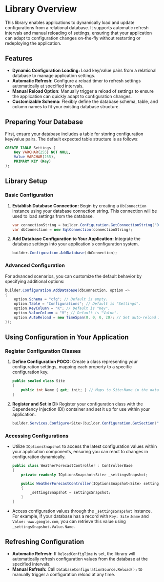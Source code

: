 # Library Overview

This library enables applications to dynamically load and update configurations from a relational database. It supports automatic refresh intervals and manual reloading of settings, ensuring that your application can adapt to configuration changes on-the-fly without restarting or redeploying the application. 

## Features

- **Dynamic Configuration Loading:** Load key/value pairs from a relational database to manage application settings.
- **Automatic Refresh:** Configure a reload timer to refresh settings automatically at specified intervals.
- **Manual Reload Option:** Manually trigger a reload of settings to ensure the application can quickly adapt to configuration changes.
- **Customizable Schema:** Flexibly define the database schema, table, and column names to fit your existing database structure.

## Preparing Your Database

First, ensure your database includes a table for storing configuration key/value pairs. The default expected table structure is as follows:

```sql
CREATE TABLE Settings (
    Key VARCHAR(255) NOT NULL,
    Value VARCHAR(255),
    PRIMARY KEY (Key)
);
```

## Library Setup

### Basic Configuration

1. **Establish Database Connection:** Begin by creating a `DbConnection` instance using your database connection string. This connection will be used to load settings from the database.

   ```csharp
   var connectionString = builder.Configuration.GetConnectionString("DefaultConnection");
   var dbConnection = new SqlConnection(connectionString);
   ```

2. **Add Database Configuration to Your Application:** Integrate the database settings into your application's configuration system.

   ```csharp
   builder.Configuration.AddDatabase(dbConnection);
   ```

### Advanced Configuration

For advanced scenarios, you can customize the default behavior by specifying additional options:

```csharp
builder.Configuration.AddDatabase(dbConnection, option =>
{
    option.Schema = "cfg"; // Default is empty.
    option.Table = "Configurations"; // Default is "Settings".
    option.KeyColumn = "K"; // Default is "Key".
    option.ValueColumn = "V"; // Default is "Value".
    option.AutoReload = new TimeSpan(0, 0, 0, 20); // Set auto-reload interval for every 20 seconds. Default is no auto reload (zero).
});
```

## Using Configuration in Your Application

### Register Configuration Classes

1. **Define Configuration POCO:** Create a class representing your configuration settings, mapping each property to a specific configuration key.

   ```csharp
   public sealed class Site
   {
       public int Name { get; init; } // Maps to Site:Name in the database
   }
   ```

2. **Register and Set in DI:** Register your configuration class with the Dependency Injection (DI) container and set it up for use within your application.

   ```csharp
   builder.Services.Configure<Site>(builder.Configuration.GetSection("Site"));
   ```

### Accessing Configurations

- Utilize `IOptionsSnapshot` to access the latest configuration values within your application components, ensuring you can react to changes in configuration dynamically.

   ```csharp
   public class WeatherForecastController : ControllerBase
   {
       private readonly IOptionsSnapshot<Site> _settingsSnapshot;

       public WeatherForecastController(IOptionsSnapshot<Site> settingsSnapshot)
       {
           _settingsSnapshot = settingsSnapshot;
       }
   }
   ```

- Access configuration values through the `_settingsSnapshot` instance. For example, if your database has a record with `Key: Site:Name` and `Value: www.google.com`, you can retrieve this value using `_settingsSnapshot.Value.Name`.

## Refreshing Configuration

- **Automatic Refresh:** If `ReloadConfigTime` is set, the library will automatically refresh configuration values from the database at the specified intervals.
- **Manual Refresh:** Call `DatabaseConfigurationSource.Reload();` to manually trigger a configuration reload at any time.